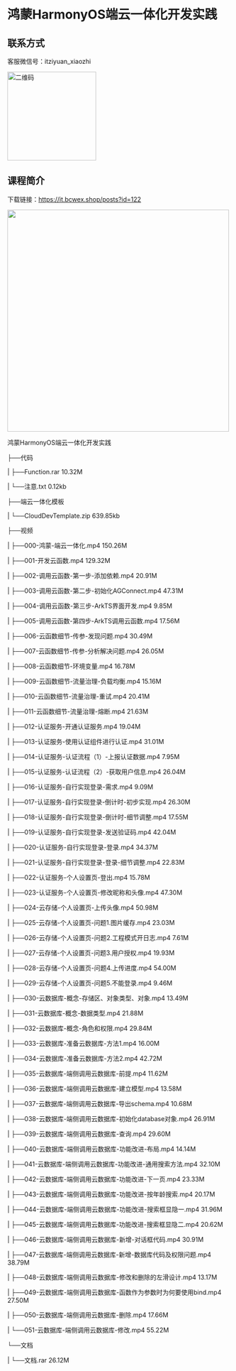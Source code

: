 # 鸿蒙HarmonyOS端云一体化开发实践

## 联系方式

客服微信号：itziyuan_xiaozhi

<img src="https://ziyuanyun.oss-cn-guangzhou.aliyuncs.com/common/20240614073449/666b82192834a.jpg" width="200" height="200" alt="二维码">

## 课程简介

下载链接：https://it.bcwex.shop/posts?id=122

<img src="https://ziyuanyun.oss-cn-guangzhou.aliyuncs.com/yun/20240515151618/664461427470d.jpg" width="500" alt="">

  鸿蒙HarmonyOS端云一体化开发实践



 ├──代码

 | ├──Function.rar 10.32M

 | └──注意.txt 0.12kb

 ├──端云一体化模板

 | └──CloudDevTemplate.zip 639.85kb

 ├──视频

 | ├──000-鸿蒙-端云一体化.mp4 150.26M

 | ├──001-开发云函数.mp4 129.32M

 | ├──002-调用云函数-第一步-添加依赖.mp4 20.91M

 | ├──003-调用云函数-第二步-初始化AGConnect.mp4 47.31M

 | ├──004-调用云函数-第三步-ArkTS界面开发.mp4 9.85M

 | ├──005-调用云函数-第四步-ArkTS调用云函数.mp4 17.56M

 | ├──006-云函数细节-传参-发现问题.mp4 30.49M

 | ├──007-云函数细节-传参-分析解决问题.mp4 26.05M

 | ├──008-云函数细节-环境变量.mp4 16.78M

 | ├──009-云函数细节-流量治理-负载均衡.mp4 15.16M

 | ├──010-云函数细节-流量治理-重试.mp4 20.41M

 | ├──011-云函数细节-流量治理-熔断.mp4 21.63M

 | ├──012-认证服务-开通认证服务.mp4 19.04M

 | ├──013-认证服务-使用认证组件进行认证.mp4 31.01M

 | ├──014-认证服务-认证流程（1）-上报认证数据.mp4 7.95M

 | ├──015-认证服务-认证流程（2）-获取用户信息.mp4 26.04M

 | ├──016-认证服务-自行实现登录-需求.mp4 9.09M

 | ├──017-认证服务-自行实现登录-倒计时-初步实现.mp4 26.30M

 | ├──018-认证服务-自行实现登录-倒计时-细节调整.mp4 17.55M

 | ├──019-认证服务-自行实现登录-发送验证码.mp4 42.04M

 | ├──020-认证服务-自行实现登录-登录.mp4 34.37M

 | ├──021-认证服务-自行实现登录-登录-细节调整.mp4 22.83M

 | ├──022-认证服务-个人设置页-登出.mp4 15.78M

 | ├──023-认证服务-个人设置页-修改昵称和头像.mp4 47.30M

 | ├──024-云存储-个人设置页-上传头像.mp4 50.98M

 | ├──025-云存储-个人设置页-问题1.图片缓存.mp4 23.03M

 | ├──026-云存储-个人设置页-问题2.工程模式开日志.mp4 7.61M

 | ├──027-云存储-个人设置页-问题3.用户授权.mp4 19.93M

 | ├──028-云存储-个人设置页-问题4.上传进度.mp4 54.00M

 | ├──029-云存储-个人设置页-问题5.不能登录.mp4 9.46M

 | ├──030-云数据库-概念-存储区、对象类型、对象.mp4 13.49M

 | ├──031-云数据库-概念-数据类型.mp4 21.88M

 | ├──032-云数据库-概念-角色和权限.mp4 29.84M

 | ├──033-云数据库-准备云数据库-方法1.mp4 16.00M

 | ├──034-云数据库-准备云数据库-方法2.mp4 42.72M

 | ├──035-云数据库-端侧调用云数据库-前提.mp4 11.62M

 | ├──036-云数据库-端侧调用云数据库-建立模型.mp4 13.58M

 | ├──037-云数据库-端侧调用云数据库-导出schema.mp4 10.68M

 | ├──038-云数据库-端侧调用云数据库-初始化database对象.mp4 26.91M

 | ├──039-云数据库-端侧调用云数据库-查询.mp4 29.60M

 | ├──040-云数据库-端侧调用云数据库-功能改进-布局.mp4 14.14M

 | ├──041-云数据库-端侧调用云数据库-功能改进-通用搜索方法.mp4 32.10M

 | ├──042-云数据库-端侧调用云数据库-功能改进-下一页.mp4 23.33M

 | ├──043-云数据库-端侧调用云数据库-功能改进-按年龄搜索.mp4 20.17M

 | ├──044-云数据库-端侧调用云数据库-功能改进-搜索框显隐一.mp4 31.96M

 | ├──045-云数据库-端侧调用云数据库-功能改进-搜索框显隐二.mp4 20.62M

 | ├──046-云数据库-端侧调用云数据库-新增-对话框代码.mp4 30.91M

 | ├──047-云数据库-端侧调用云数据库-新增-数据库代码及权限问题.mp4 38.79M

 | ├──048-云数据库-端侧调用云数据库-修改和删除的左滑设计.mp4 13.17M

 | ├──049-云数据库-端侧调用云数据库-函数作为参数时为何要使用bind.mp4 27.50M

 | ├──050-云数据库-端侧调用云数据库-删除.mp4 17.66M

 | └──051-云数据库-端侧调用云数据库-修改.mp4 55.22M

 └──文档

 | └──文档.rar 26.12M

  